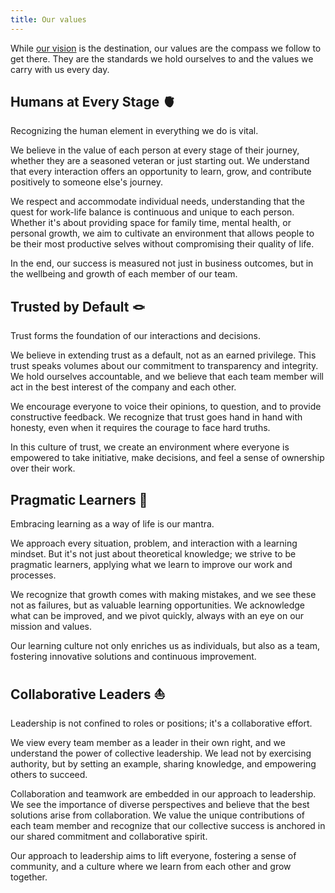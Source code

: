 ```yaml
---
title: Our values
---
```


While [our vision](/about-us/mission-and-vision) is the destination, our values are the compass we
follow to get there. They are the standards we hold ourselves to and the values we carry with us
every day.

## Humans at Every Stage 🫀

Recognizing the human element in everything we do is vital.

We believe in the value of each person at every stage of their journey, whether they are a seasoned veteran or just starting out. We understand that every interaction offers an opportunity to learn, grow, and contribute positively to someone else's journey.

We respect and accommodate individual needs, understanding that the quest for work-life balance is continuous and unique to each person. Whether it's about providing space for family time, mental health, or personal growth, we aim to cultivate an environment that allows people to be their most productive selves without compromising their quality of life.

In the end, our success is measured not just in business outcomes, but in the wellbeing and growth of each member of our team.

## Trusted by Default 🪢

Trust forms the foundation of our interactions and decisions.

We believe in extending trust as a default, not as an earned privilege. This trust speaks volumes about our commitment to transparency and integrity. We hold ourselves accountable, and we believe that each team member will act in the best interest of the company and each other.

We encourage everyone to voice their opinions, to question, and to provide constructive feedback. We recognize that trust goes hand in hand with honesty, even when it requires the courage to face hard truths.

In this culture of trust, we create an environment where everyone is empowered to take initiative, make decisions, and feel a sense of ownership over their work.

## Pragmatic Learners 🧭

Embracing learning as a way of life is our mantra.

We approach every situation, problem, and interaction with a learning mindset. But it's not just about theoretical knowledge; we strive to be pragmatic learners, applying what we learn to improve our work and processes.

We recognize that growth comes with making mistakes, and we see these not as failures, but as valuable learning opportunities. We acknowledge what can be improved, and we pivot quickly, always with an eye on our mission and values.

Our learning culture not only enriches us as individuals, but also as a team, fostering innovative solutions and continuous improvement.

## Collaborative Leaders ⛵️

Leadership is not confined to roles or positions; it's a collaborative effort.

We view every team member as a leader in their own right, and we understand the power of collective leadership. We lead not by exercising authority, but by setting an example, sharing knowledge, and empowering others to succeed.

Collaboration and teamwork are embedded in our approach to leadership. We see the importance of diverse perspectives and believe that the best solutions arise from collaboration. We value the unique contributions of each team member and recognize that our collective success is anchored in our shared commitment and collaborative spirit.

Our approach to leadership aims to lift everyone, fostering a sense of community, and a culture where we learn from each other and grow together.

